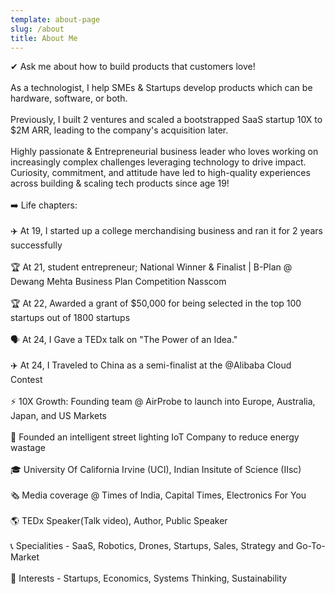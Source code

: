 ```yaml
---
template: about-page
slug: /about
title: About Me
---
```

<!--StartFragment-->

✔ Ask me about how to build products that customers love!\
\
As a technologist, I help SMEs & Startups develop products which can be hardware, software, or both.\
\
Previously, I built 2 ventures and scaled a bootstrapped SaaS startup 10X to $2M ARR, leading to the company's acquisition later.\
\
Highly passionate & Entrepreneurial business leader who loves working on increasingly complex challenges leveraging technology to drive impact. Curiosity, commitment, and attitude have led to high-quality experiences across building & scaling tech products since age 19!\
\
➡️ Life chapters:\
\
✈️ At 19, I started up a college merchandising business and ran it for 2 years successfully\
\
🏆 At 21, student entrepreneur; National Winner & Finalist | B-Plan @ Dewang Mehta Business Plan Competition Nasscom\
\
🏆 At 22, Awarded a grant of $50,000 for being selected in the top 100 startups out of 1800 startups\
\
🗣️ At 24, I Gave a TEDx talk on "The Power of an Idea."\
\
✈️ At 24, I Traveled to China as a semi-finalist at the @Alibaba Cloud Contest\
\
⚡️ 10X Growth: Founding team @ AirProbe to launch into Europe, Australia, Japan, and US Markets\
\
🚀 Founded an intelligent street lighting IoT Company to reduce energy wastage\
\
🎓 University Of California Irvine (UCI), Indian Insitute of Science (IIsc)\
\
🗞️ Media coverage @ Times of India, Capital Times, Electronics For You\
\
🌎 TEDx Speaker(Talk video), Author, Public Speaker\
\
📞 Specialities - SaaS, Robotics, Drones, Startups, Sales, Strategy and Go-To-Market\
\
🎈 Interests - Startups, Economics, Systems Thinking, Sustainability

<!--EndFragment-->
